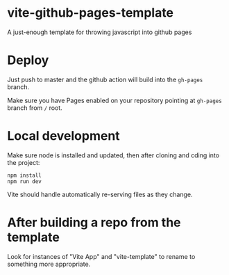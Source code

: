 # vite-github-pages-template
A just-enough template for throwing javascript into github pages

# Deploy

Just push to master and the github action will build into the `gh-pages` branch.

Make sure you have Pages enabled on your repository pointing at `gh-pages` branch from `/` root.

# Local development

Make sure node is installed and updated, then after cloning and cding into the project:

```
npm install
npm run dev
```

Vite should handle automatically re-serving files as they change.

# After building a repo from the template

Look for instances of "Vite App" and "vite-template" to rename to something more appropriate.
